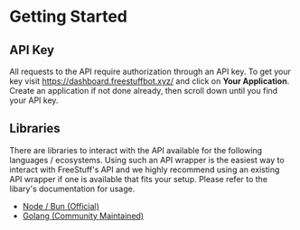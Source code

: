 # Getting Started

## API Key

All requests to the API require authorization through an API key. To get your key visit https://dashboard.freestuffbot.xyz/ and click on **Your Application**. Create an application if not done already, then scroll down until you find your API key.


## Libraries

There are libraries to interact with the API available for the following languages / ecosystems. Using such an API wrapper is the easiest way to interact with FreeStuff's API and we highly recommend using an existing API wrapper if one is available that fits your setup. Please refer to the libary's documentation for usage.

- [Node / Bun (Official)](/libraries/node)
- [Golang (Community Maintained)](/libraries/golang)


